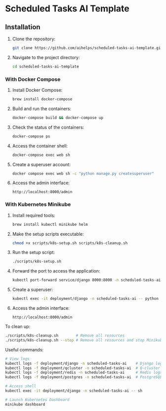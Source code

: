 # Scheduled Tasks AI Template

## Installation
1. Clone the repository:
   ```bash
   git clone https://github.com/aihelps/scheduled-tasks-ai-template.git
   ```
2. Navigate to the project directory:
   ```bash
   cd scheduled-tasks-ai-template
   ```

### With Docker Compose
1. Install Docker Compose:
   ```bash
   brew install docker-compose
   ```
2. Build and run the containers:
   ```bash
   docker-compose build && docker-compose up
   ```
3. Check the status of the containers:
   ```bash
   docker-compose ps
   ```
4. Access the container shell:
   ```bash
   docker-compose exec web sh
   ```
5. Create a superuser account:
   ```bash
   docker compose exec web sh -c "python manage.py createsuperuser"
   ```
6. Access the admin interface:
   ```
   http://localhost:8000/admin
   ```

### With Kubernetes Minikube
1. Install required tools:
   ```bash
   brew install kubectl minikube helm
   ```
2. Make the setup scripts executable:
   ```bash
   chmod +x scripts/k8s-setup.sh scripts/k8s-cleanup.sh
   ```
3. Run the setup script:
   ```bash
   ./scripts/k8s-setup.sh
   ```
4. Forward the port to access the application:
   ```bash
   kubectl port-forward service/django 8000:8000 -n scheduled-tasks-ai
   ```
5. Create a superuser:
   ```bash
   kubectl exec -it deployment/django -n scheduled-tasks-ai -- python manage.py createsuperuser
   ```
6. Access the admin interface:
   ```
   http://localhost:8000/admin
   ```

To clean up:
```bash
./scripts/k8s-cleanup.sh        # Remove all resources
./scripts/k8s-cleanup.sh --stop # Remove all resources and stop Minikube
```

Useful commands:
```bash
# View logs
kubectl logs -f deployment/django -n scheduled-tasks-ai    # Django logs
kubectl logs -f deployment/qcluster -n scheduled-tasks-ai  # Q-cluster logs
kubectl logs -f deployment/redis -n scheduled-tasks-ai     # Redis logs
kubectl logs -f deployment/postgres -n scheduled-tasks-ai  # PostgreSQL logs

# Access shell
kubectl exec -it deployment/django -n scheduled-tasks-ai -- sh

# Launch Kubernetes Dashboard
minikube dashboard